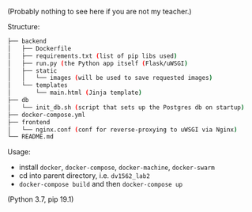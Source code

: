 (Probably nothing to see here if you are not my teacher.)

Structure:
```bash
├── backend
│   ├── Dockerfile
│   ├── requirements.txt (list of pip libs used)
│   ├── run.py (the Python app itself (Flask/uWSGI)
│   ├── static
│   │   └── images (will be used to save requested images)
│   └── templates
│       └── main.html (Jinja template)
├── db
│   └── init_db.sh (script that sets up the Postgres db on startup)
├── docker-compose.yml
├── frontend
│   └── nginx.conf (conf for reverse-proxying to uWSGI via Nginx)
└── README.md
```

Usage:
- install  `docker`, `docker-compose`, `docker-machine`, `docker-swarm`
- cd into parent directory, i.e. `dv1562_lab2`
- `docker-compose build` and then `docker-compose up`

(Python 3.7, pip 19.1)